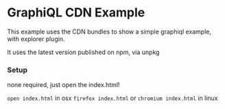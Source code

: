 # GraphiQL CDN Example

This example uses the CDN bundles to show a simple graphiql example, with explorer plugin.

It uses the latest version published on npm, via unpkg

### Setup

none required, just open the index.html!

`open index.html` in osx `firefox index.html` or `chromium index.html` in linux
